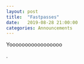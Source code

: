 ```yaml
---
layout: post
title:  "Fastpasses"
date:   2019-08-28 21:00:00
categories: Announcements
---
```


Yooooooooooooooooo


.
<!--stackedit_data:
eyJoaXN0b3J5IjpbLTgzMDYzMjMyOCw0NTkzNDk3MjAsLTQwNj
M2NjAzLDkzMDIyNDYwMV19
-->